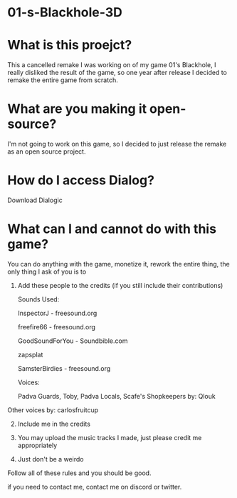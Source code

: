 # 01-s-Blackhole-3D

# What is this proejct?
This a cancelled remake I was working on of my game 01's Blackhole,
I really disliked the result of the game, so one year after release I decided to remake the entire game from scratch.

# What are you making it open-source?
I'm not going to work on this game, so I decided to just release the remake as an open source project.

# How do I access Dialog?
Download Dialogic

# What can I and cannot do with this game?
You can do anything with the game, monetize it, rework the entire thing, the only thing I ask of you is to
1. Add these people to the credits (if you still include their contributions)

    Sounds Used:
  
    InspectorJ - freesound.org
    
    freefire66 - freesound.org
    
    GoodSoundForYou - Soundbible.com
    
    zapsplat
    
    SamsterBirdies - freesound.org
    
    Voices:
    
    Padva Guards, Toby, Padva Locals, Scafe's Shopkeepers by: Qlouk
    
  Other voices by: carlosfruitcup

2. Include me in the credits

3. You may upload the music tracks I made, just please credit me appropriately

4. Just don't be a weirdo

Follow all of these rules and you should be good.

if you need to contact me, contact me on discord or twitter.

